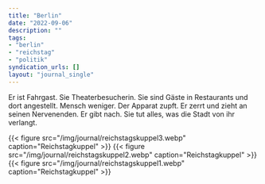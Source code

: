 ```yaml
---
title: "Berlin"
date: "2022-09-06"
description: ""
tags:
- "berlin"
- "reichstag"
- "politik"
syndication_urls: []
layout: "journal_single"
---
```

Er ist Fahrgast. Sie Theaterbesucherin. Sie sind Gäste in Restaurants und dort angestellt. Mensch weniger. Der Apparat zupft. Er zerrt und zieht an seinen Nervenenden. Er gibt nach. Sie tut alles, was die Stadt von ihr verlangt.

{{< figure src="/img/journal/reichstagskuppel3.webp" caption="Reichstagkuppel" >}}
{{< figure src="/img/journal/reichstagskuppel2.webp" caption="Reichstagkuppel" >}}
{{< figure src="/img/journal/reichstagskuppel1.webp" caption="Reichstagkuppel" >}}